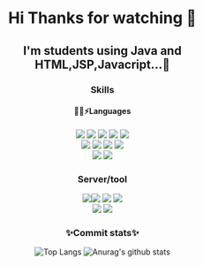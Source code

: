 <div align="center">
 <h1> Hi Thanks for watching 👋 </h1>
 
 <h2>I'm students using Java and HTML,JSP,Javacript...🤔</h2>

<!--
**Kimseoungjoo/Kimseoungjoo** is a ✨ _special_ ✨ repository because its `README.md` (this file) appears on your GitHub profile.
- 🔭 I’m currently working on ...
- 🌱 I’m currently learning ...
- 👯 I’m looking to collaborate on ...
- 🤔 I’m looking for help with ...
- 💬 Ask me about ...
- 📫 How to reach me: ...
- 😄 Pronouns: ...
- ⚡ Fun fact: ...
-->
 <h3> Skills</h3>
 <h4> 🤔🌱⚡Languages</h4>
<div>
<img src="https://img.shields.io/badge/HTML5-green?style=plastic&logo=HTML5&logoColo=D64E00"/>
<img src="https://img.shields.io/badge/JAVA-00AFAF?style=plastic&logo=Java&logoColo=007396"/>
<img src="https://img.shields.io/badge/JavaScript-red?style=plastic&logo=JavaScript&logoColo=F7DF1E"/>
<img src="https://img.shields.io/badge/Pyton-green?style=plastic&logo=Python&logoColo=3776AB"/>
<img src="https://img.shields.io/badge/Css-blue?style=plastic&logo=CSS3&logoColo=1572B6"/>
</div>
<div>
  <img src="https://img.shields.io/badge/MySQL-white?style=plastic&logo=MySQL&logoColo=4479A1"/>
  <img src="https://img.shields.io/badge/Adobe Photoshop-31A8FF?style=plastic&logo=Adobe Photoshop&logoColor=8C0093"/>
  <img src="https://img.shields.io/badge/jQuery-0769AD?style=plastic&logo=jQuery&logoColo=4479A1"/>
  <img src="https://img.shields.io/badge/Arduino-29007C?style=plastic&logo=Arduino&logoColo=4479A1"/>
</div>
<div>
   <img src="https://img.shields.io/badge/Notion-000000?style=plastic&logo=Notion&logoColo=4479A1"/>
  <img src="https://img.shields.io/badge/Notepad++-90E59A?style=plastic&logo=Notepad++&logoColo=4479A1"/>
 </div>
<h3> Server/tool</h3>
<div>
<img src="https://img.shields.io/badge/Tomcat-gray?style=plastic&logo=Apache Tomcat&logoColo=F8DC75"/><img src="https://img.shields.io/badge/GitHub-pink?style=plastic&logo=GitHub&logoColo=181717"/>
  <img src="https://img.shields.io/badge/Oracle-red?style=plastic&logo=Oracle&logoColo=#F80000"/>
<img src="https://img.shields.io/badge/Eclipse IDE-2C2255?style=plastic&logo=Eclipse IDE&logoColo=#2C2255"/>
 </div>
<div>
 <img src="https://img.shields.io/badge/Visual Studio Code-007ACC?style=plastic&logo=Visual Studio Code&logoColo=4479A1"/>
  <img src="https://img.shields.io/badge/Visual Studio-5C2D91?style=plastic&logo=Visual Studio&logoColor=white"/>
</div>

 <h3> ✨Commit stats✨</h3>
 
 
![Top Langs](https://github-readme-stats.vercel.app/api/top-langs/?username=Kimseoungjoo&layout=domo&theme=tokyonight)
![Anurag's github stats](https://github-readme-stats.vercel.app/api?username=Kimseoungjoo&show_icons=true&theme=tokyonight)

</div>


